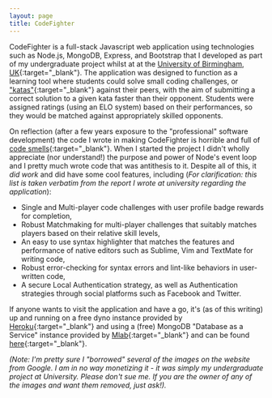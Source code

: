 ```yaml
---
layout: page
title: CodeFighter
---
```


CodeFighter is a full-stack Javascript web application using technologies such as Node.js, MongoDB, Express, and Bootstrap that I developed as part of my undergraduate project whilst at at the [University of Birmingham, UK](https://www.cs.bham.ac.uk/){:target="_blank"}. The application was designed to function as a learning tool where students could solve small coding challenges, or ["katas"](https://en.wikipedia.org/wiki/Kata_(programming)){:target="_blank"} against their peers, with the aim of submitting a correct solution to a given kata faster than their opponent. Students were assigned ratings (using an ELO system) based on their performances, so they would be matched against appropriately skilled opponents.

On reflection (after a few years exposure to the "professional" software development) the code I wrote in making CodeFighter is horrible and full of [code smells](https://en.wikipedia.org/wiki/Code_smell){:target="_blank"}. When I started the project I didn't wholly appreciate (nor understand!) the purpose and power of Node's event loop and I pretty much wrote code that was antithesis to it. Despite all of this, it *did work* and did have some cool features, including (*For clarification: this list is taken verbatim from the report I wrote at university regarding the application*):

* Single and Multi-player code challenges with user profile badge rewards for completion,
* Robust Matchmaking for multi-player challenges that suitably matches players based on their relative skill levels,
* An easy to use syntax highlighter that matches the features and performance of native editors such as Sublime, Vim and TextMate for writing code,
* Robust error-checking for syntax errors and lint-like behaviors in user-written code,
* A secure Local Authentication strategy, as well as Authentication strategies through social platforms such as Facebook and Twitter.

If anyone wants to visit the application and have a go, it's (as of this writing) up and running on a free dyno instance provided by [Heroku](https://www.heroku.com/){:target="_blank"} and using a (free) MongoDB "Database as a Service" instance provided by [Mlab](https://mlab.com/){:target="_blank"} and can be found [here](http://codefighter.herokuapp.com/){:target="_blank"}.

*(Note: I'm pretty sure I "borrowed" several of the images on the website from Google. I am in no way monetizing it - it was simply my undergraduate project at University. Please don't sue me. If you are the owner of any of the images and want them removed, just ask!).*

